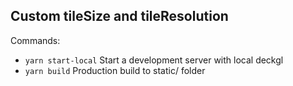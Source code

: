 ## Custom tileSize and tileResolution

Commands:
* `yarn start-local` Start a development server with local deckgl
* `yarn build` Production build to static/ folder
